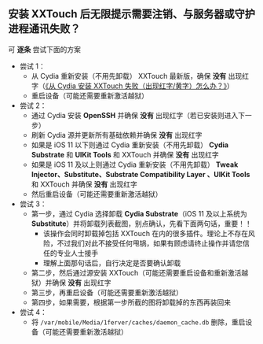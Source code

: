 ## 安装 XXTouch 后无限提示需要注销、与服务器或守护进程通讯失败？
可 **逐条** 尝试下面的方案

- 尝试 1：
    - 从 Cydia 重新安装（不用先卸载） XXTouch 最新版，确保 **没有** 出现红字（[《从 Cydia 安装 XXTouch 失败（出现红字/黄字）怎么办？》](faq-0013.md)）
    - 重启设备（可能还需要重新激活越狱）
- 尝试 2：
    - 通过 Cydia 安装 **OpenSSH** 并确保 **没有** 出现红字（若已安装则进入下一步）
    - 刷新 Cydia 源并更新所有基础依赖并确保 **没有** 出现红字
    - 如果是 iOS 11 以下则通过 Cydia 重新安装（不用先卸载） **Cydia Substrate** 和 **UIKit Tools** 和 XXTouch 并确保 **没有** 出现红字
    - 如果是 iOS 11 及以上则通过 Cydia 重新安装（不用先卸载） **Tweak Injector、Substitute、Substrate Compatibility Layer 、UIKit Tools** 和 XXTouch 并确保 **没有** 出现红字
    - 然后重启设备（可能还需要重新激活越狱）
- 尝试 3：  
    - 第一步，通过 Cydia 选择卸载 **Cydia Substrate**（iOS 11 及以上系统为 **Substitute**）并将卸载列表截图，别点确认，先看下面两句话，重要！！
        - 该操作会同时卸载掉包括 XXTouch 在内的很多插件。理论上不存在风险，不过我们对此不接受任何甩锅，如果有顾虑请终止操作并请您信任的专业人士接手
        - 理解上面那句话后，自行决定是否要确认卸载
    - 第二步，然后通过源安装 XXTouch（可能还需要重启设备和重新激活越狱）并确保 **没有** 出现红字
    - 第三步，再重启设备（可能还需要重新激活越狱）
    - 第四步，如果需要，根据第一步所截的图将卸载掉的东西再装回来
- 尝试 4：
    - 将 `/var/mobile/Media/1ferver/caches/daemon_cache.db` 删除，重启设备（可能还需要重新激活越狱）

